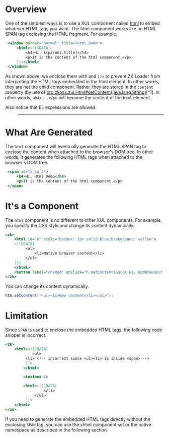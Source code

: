 # Overview

One of the simplest ways is to use a XUL component called
[html]({{site.baseurl}}/zk_component_ref/essential_components/html) to
embed whatever HTML tags you want. The html component works like an HTML
SPAN tag enclosing the HTML fragment. For example,

```xml
 <window border="normal" title="Html Demo">
     <html><![CDATA[
         <h4>Hi, ${parent.title}</h4>
         <p>It is the content of the html component.</p>
     ]]></html>
 </window>
```

As shown above, we enclose them with and `]]>` to prevent ZK Loader from
interpreting the HTML tags embedded in the html element. In other words,
they are not the child component. Rather, they are stored in the
`content` property (by use of
[org.zkoss.zul.Html#setContent(java.lang.String)](https://www.zkoss.org/javadoc/latest/zk/org/zkoss/zul/Html.html#setContent(java.lang.String))[^1].
In other words, `<h4>...</p>` will become the content of the `html`
element.

Also notice that EL expressions are allowed.

> ------------------------------------------------------------------------
>
> <references/>

# What Are Generated

The `html` component will eventually generate the HTML SPAN tag to
enclose the content when attached to the browser's DOM tree. In other
words, it generates the following HTML tags when attached to the
browser's DOM tree.

```xml
 <span id="z_4a_3">
     <h4>Hi, Html Demo</h4>
     <p>It is the content of the html component.</p>
 </span>
```

# It's a Component

The `html` component is no different to other XUL components. For
example, you specify the CSS style and change its content dynamically.

```xml
<zk>
    <html id="h" style="border: 1px solid blue;background: yellow">
    <![CDATA[
         <ul>
             <li>Native browser content</li>
         </ul>
    ]]>
    </html>
    <button label="change" onClick="h.setContent(&quot;Hi, Update&quot;)" />
</zk>
```

You can change its content dynamically.

```java
htm.setContent("<ul><li>New content</li></ul>");
```

# Limitation

Since `SPAN` is used to enclose the embedded HTML tags, the following
code snippet is incorrect.

```xml
<zk>
    <html><![CDATA[
            <ul>
         <li> <!-- incorrect since <ul><li> is inside <span> -->
         ]]>
        </html>

        <textbox />

        <html><![CDATA[
                 </li>
             </ul>
         ]]>
    </html>
</zk>
```

If you need to generate the embedded HTML tags directly without the
enclosing `SPAN` tag, you can use the xhtml component set or the native
namespace as described in the following section.

[^1]: Fore more information please refer to [ZUML Reference](ZUML_Reference/ZUML/Texts).
